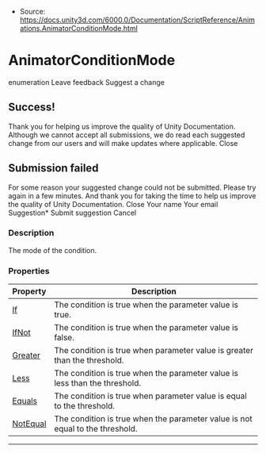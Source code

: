 * Source: https://docs.unity3d.com/6000.0/Documentation/ScriptReference/Animations.AnimatorConditionMode.html

# AnimatorConditionMode
enumeration
Leave feedback
Suggest a change
## Success!
Thank you for helping us improve the quality of Unity Documentation. Although we cannot accept all submissions, we do read each suggested change from our users and will make updates where applicable.
Close
## Submission failed
For some reason your suggested change could not be submitted. Please <a>try again</a> in a few minutes. And thank you for taking the time to help us improve the quality of Unity Documentation.
Close
Your name Your email Suggestion* Submit suggestion
Cancel
### Description
The mode of the condition.
### Properties
Property | Description  
---|---  
[If](https://docs.unity3d.com/6000.0/Documentation/ScriptReference/Animations.AnimatorConditionMode.If.html) | The condition is true when the parameter value is true.  
[IfNot](https://docs.unity3d.com/6000.0/Documentation/ScriptReference/Animations.AnimatorConditionMode.IfNot.html) | The condition is true when the parameter value is false.  
[Greater](https://docs.unity3d.com/6000.0/Documentation/ScriptReference/Animations.AnimatorConditionMode.Greater.html) | The condition is true when parameter value is greater than the threshold.  
[Less](https://docs.unity3d.com/6000.0/Documentation/ScriptReference/Animations.AnimatorConditionMode.Less.html) | The condition is true when the parameter value is less than the threshold.  
[Equals](https://docs.unity3d.com/6000.0/Documentation/ScriptReference/Animations.AnimatorConditionMode.Equals.html) | The condition is true when parameter value is equal to the threshold.  
[NotEqual](https://docs.unity3d.com/6000.0/Documentation/ScriptReference/Animations.AnimatorConditionMode.NotEqual.html) | The condition is true when the parameter value is not equal to the threshold.  
* * *
